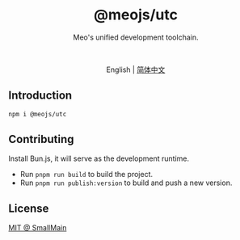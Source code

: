 <!-- <p align="center">
<img src="https://raw.githubusercontent.com/unocss/unocss/main/playground/public/icon-gray.svg" style="width:100px;" />
</p> -->

<h1 align="center">
@meojs/utc
</h1>

<p align="center">
Meo's unified development toolchain.
</p>

<!-- <br>
<p align="center">
<a href="https://unocss.dev/">Documentation</a> |
<a href="https://unocss.dev/play/">Playground</a>
</p>
<br> -->

<br>
<p align="center">
<span>English</span> |
<a href="./README_zh-CN.md">简体中文</a>
</p>

## Introduction

```bash
npm i @meojs/utc
```

## Contributing

Install Bun.js, it will serve as the development runtime.

- Run `pnpm run build` to build the project.
- Run `pnpm run publish:version` to build and push a new version.

## License

[MIT @ SmallMain](./LICENSE)
